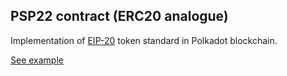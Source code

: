 ## PSP22 contract (ERC20 analogue)

Implementation of [EIP-20](https://eips.ethereum.org/EIPS/eip-20) token standard in Polkadot blockchain.

[See example](https://supercolony-net.github.io/openbrush-contracts/smart-contracts/psp22/psp22)

